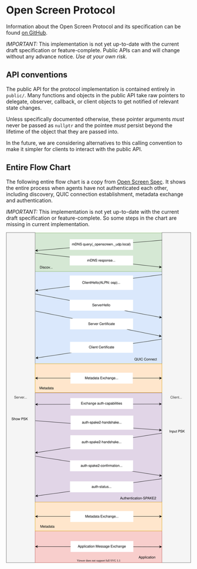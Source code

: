 # Open Screen Protocol

Information about the Open Screen Protocol and its specification can be found
[on GitHub](https://w3c.github.io/openscreenprotocol/).

*IMPORTANT:* This implementation is not yet up-to-date with the current draft
specification or feature-complete.  Public APIs can and will change without any
advance notice.  _Use at your own risk._

## API conventions

The public API for the protocol implementation is contained entirely in
`public/`.  Many functions and objects in the public API take raw pointers to
delegate, observer, callback, or client objects to get notified of relevant
state changes.

Unless specifically documented otherwise, these pointer arguments *must* never
be passed as `nullptr` and the pointee *must* persist beyond the lifetime of the
object that they are passed into.

In the future, we are considering alternatives to this calling convention to
make it simpler for clients to interact with the public API.

## Entire Flow Chart

The following entire flow chart is a copy from [Open Screen Spec](https://w3c.github.io/openscreenprotocol/).
It shows the entire process when agents have not authenticated each other,
including discovery, QUIC connection establishment, metadata exchange and
authentication.

*IMPORTANT:* This implementation is not yet up-to-date with the current draft
specification or feature-complete. So some steps in the chart are missing in
current implementation.

![Entire Flow Chart](./docs/entire_flow_chart.svg)
